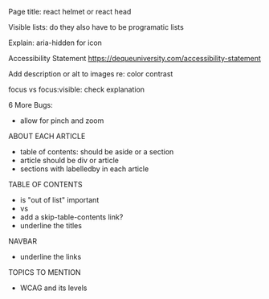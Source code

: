 
Page title: react helmet or react head


Visible lists: do they also have to be programatic lists

Explain: aria-hidden for icon

Accessibility Statement
https://dequeuniversity.com/accessibility-statement

Add description or alt to images re: color contrast

focus vs focus:visible: check explanation

6 More Bugs:
- allow for pinch and zoom

ABOUT EACH ARTICLE
- table of contents: should be aside or a section
- article should be div or article
- sections with labelledby in each article

TABLE OF CONTENTS
- is "out of list" important
- <a> vs <Link>
- add a skip-table-contents link?
- underline the titles

NAVBAR
- underline the links


TOPICS TO MENTION
- WCAG and its levels